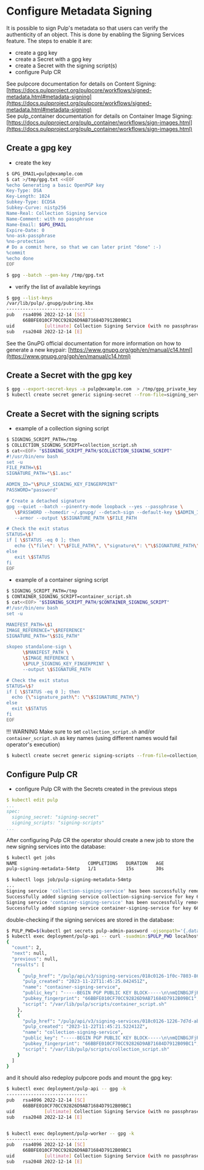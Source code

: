 # Configure Metadata Signing

It is possible to sign Pulp's metadata so that users can verify the authenticity of an object.
This is done by enabling the Signing Services feature. The steps to enable it are:

* create a gpg key
* create a Secret with a gpg key
* create a Secret with the signing script(s)
* configure Pulp CR

See pulpcore documentation for details on Content Signing: [https://docs.pulpproject.org/pulpcore/workflows/signed-metadata.html#metadata-signing](https://docs.pulpproject.org/pulpcore/workflows/signed-metadata.html#metadata-signing)  
See pulp_container documentation for details on Container Image Signing: [https://docs.pulpproject.org/pulp_container/workflows/sign-images.html](https://docs.pulpproject.org/pulp_container/workflows/sign-images.html)


## Create a gpg key

* create the key
```bash
$ GPG_EMAIL=pulp@example.com
$ cat >/tmp/gpg.txt <<EOF
%echo Generating a basic OpenPGP key
Key-Type: DSA
Key-Length: 1024
Subkey-Type: ECDSA
Subkey-Curve: nistp256
Name-Real: Collection Signing Service
Name-Comment: with no passphrase
Name-Email: $GPG_EMAIL
Expire-Date: 0
%no-ask-passphrase
%no-protection
# Do a commit here, so that we can later print "done" :-)
%commit
%echo done
EOF

$ gpg --batch --gen-key /tmp/gpg.txt
```

* verify the list of available keyrings
```bash
$ gpg --list-keys
/var/lib/pulp/.gnupg/pubring.kbx
--------------------------------
pub   rsa4096 2022-12-14 [SC]
      66BBFE010CF70CC92826D9AB71684D7912B09BC1
uid           [ultimate] Collection Signing Service (with no passphrase) <pulp@example.com>
sub   rsa2048 2022-12-14 [E]
```

See the GnuPG official documentation for more information on how to generate a new keypair: [https://www.gnupg.org/gph/en/manual/c14.html](https://www.gnupg.org/gph/en/manual/c14.html)

## Create a Secret with the gpg key

```bash
$ gpg --export-secret-keys -a pulp@example.com  > /tmp/gpg_private_key.gpg
$ kubectl create secret generic signing-secret --from-file=signing_service.gpg=/tmp/gpg_private_key.gpg
```

## Create a Secret with the signing scripts

* example of a collection signing script
```bash
$ SIGNING_SCRIPT_PATH=/tmp
$ COLLECTION_SIGNING_SCRIPT=collection_script.sh
$ cat<<EOF> "$SIGNING_SCRIPT_PATH/$COLLECTION_SIGNING_SCRIPT"
#!/usr/bin/env bash
set -u
FILE_PATH=\$1
SIGNATURE_PATH="\$1.asc"

ADMIN_ID="\$PULP_SIGNING_KEY_FINGERPRINT"
PASSWORD="password"

# Create a detached signature
gpg --quiet --batch --pinentry-mode loopback --yes --passphrase \
   \$PASSWORD --homedir ~/.gnupg/ --detach-sign --default-key \$ADMIN_ID \
   --armor --output \$SIGNATURE_PATH \$FILE_PATH

# Check the exit status
STATUS=\$?
if [ \$STATUS -eq 0 ]; then
   echo {\"file\": \"\$FILE_PATH\", \"signature\": \"\$SIGNATURE_PATH\"}
else
   exit \$STATUS
fi
EOF
```

* example of a container signing script
```bash
$ SIGNING_SCRIPT_PATH=/tmp
$ CONTAINER_SIGNING_SCRIPT=container_script.sh
$ cat<<EOF> "$SIGNING_SCRIPT_PATH/$CONTAINER_SIGNING_SCRIPT"
#!/usr/bin/env bash
set -u

MANIFEST_PATH=\$1
IMAGE_REFERENCE="\$REFERENCE"
SIGNATURE_PATH="\$SIG_PATH"

skopeo standalone-sign \
      \$MANIFEST_PATH \
      \$IMAGE_REFERENCE \
      \$PULP_SIGNING_KEY_FINGERPRINT \
      --output \$SIGNATURE_PATH

# Check the exit status
STATUS=\$?
if [ \$STATUS -eq 0 ]; then
  echo {\"signature_path\": \"\$SIGNATURE_PATH\"}
else
  exit \$STATUS
fi
EOF
```

!!! WARNING
    Make sure to set `collection_script.sh` and/or `container_script.sh` as key names (using different names would fail operator's execution)

```bash
$ kubectl create secret generic signing-scripts --from-file=collection_script.sh=/tmp/collection_script.sh --from-file=container_script.sh=/tmp/container_script.sh
```

## Configure Pulp CR

* configure Pulp CR with the Secrets created in the previous steps
```yaml
$ kubectl edit pulp
...
spec:
  signing_secret: "signing-secret"
  signing_scripts: "signing-scripts"
...
```

After configuring Pulp CR the operator should create a new job to store the new
signing services into the database:
```bash
$ kubectl get jobs
NAME                          COMPLETIONS   DURATION   AGE
pulp-signing-metadata-54mtp   1/1           15s        30s

$ kubectl logs job/pulp-signing-metadata-54mtp
...
Signing service 'collection-signing-service' has been successfully removed.
Successfully added signing service collection-signing-service for key 66BBFE010CF70CC92826D9AB71684D7912B09BC1.
Signing service 'container-signing-service' has been successfully removed.
Successfully added signing service container-signing-service for key 66BBFE010CF70CC92826D9AB71684D7912B09BC1.
```

double-checking if the signing services are stored in the database:
```bash
$ PULP_PWD=$(kubectl get secrets pulp-admin-password -ojsonpath='{.data.password}'|base64 -d)
$ kubectl exec deployment/pulp-api -- curl -suadmin:$PULP_PWD localhost:24817/pulp/api/v3/signing-services/|jq
{
  "count": 2,
  "next": null,
  "previous": null,
  "results": [
    {
      "pulp_href": "/pulp/api/v3/signing-services/018c0126-1f0c-7803-868d-1a1ee7210db1/",
      "pulp_created": "2023-11-22T11:45:25.042451Z",
      "name": "container-signing-service",
      "public_key": "-----BEGIN PGP PUBLIC KEY BLOCK-----\n\nmQINBGJFjREBEACS1aBb6sqz1kfO/Ii...",
      "pubkey_fingerprint": "66BBFE010CF70CC92826D9AB71684D7912B09BC1",
      "script": "/var/lib/pulp/scripts/container_script.sh"
    },
    {
      "pulp_href": "/pulp/api/v3/signing-services/018c0126-1226-7d7d-abae-aebdc040743c/",
      "pulp_created": "2023-11-22T11:45:21.522412Z",
      "name": "collection-signing-service",
      "public_key": "-----BEGIN PGP PUBLIC KEY BLOCK-----\n\nmQINBGJFjREBE...",
      "pubkey_fingerprint": "66BBFE010CF70CC92826D9AB71684D7912B09BC1",
      "script": "/var/lib/pulp/scripts/collection_script.sh"
    }
  ]
}
```

and it should also redeploy pulpcore pods and mount the gpg key:
```bash
$ kubectl exec deployment/pulp-api -- gpg -k
------------------------------
pub   rsa4096 2022-12-14 [SC]
      66BBFE010CF70CC92826D9AB71684D7912B09BC1
uid           [ultimate] Collection Signing Service (with no passphrase) <pulp@example.com>
sub   rsa2048 2022-12-14 [E]


$ kubectl exec deployment/pulp-worker -- gpg -k
------------------------------
pub   rsa4096 2022-12-14 [SC]
      66BBFE010CF70CC92826D9AB71684D7912B09BC1
uid           [ultimate] Collection Signing Service (with no passphrase) <pulp@example.com>
sub   rsa2048 2022-12-14 [E]
```

